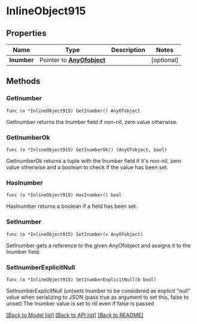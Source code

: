 # InlineObject915

## Properties

Name | Type | Description | Notes
------------ | ------------- | ------------- | -------------
**Inumber** | Pointer to [**AnyOfobject**](anyOf&lt;object&gt;.md) |  | [optional] 

## Methods

### GetInumber

`func (o *InlineObject915) GetInumber() AnyOfobject`

GetInumber returns the Inumber field if non-nil, zero value otherwise.

### GetInumberOk

`func (o *InlineObject915) GetInumberOk() (AnyOfobject, bool)`

GetInumberOk returns a tuple with the Inumber field if it's non-nil, zero value otherwise
and a boolean to check if the value has been set.

### HasInumber

`func (o *InlineObject915) HasInumber() bool`

HasInumber returns a boolean if a field has been set.

### SetInumber

`func (o *InlineObject915) SetInumber(v AnyOfobject)`

SetInumber gets a reference to the given AnyOfobject and assigns it to the Inumber field.

### SetInumberExplicitNull

`func (o *InlineObject915) SetInumberExplicitNull(b bool)`

SetInumberExplicitNull (un)sets Inumber to be considered as explicit "null" value
when serializing to JSON (pass true as argument to set this, false to unset)
The Inumber value is set to nil even if false is passed

[[Back to Model list]](../README.md#documentation-for-models) [[Back to API list]](../README.md#documentation-for-api-endpoints) [[Back to README]](../README.md)



